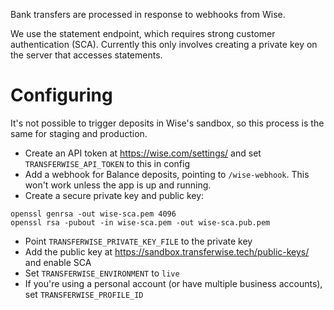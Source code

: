 Bank transfers are processed in response to webhooks from Wise.

We use the statement endpoint, which requires strong customer authentication (SCA). Currently this only involves creating a private key on the server that accesses statements.


Configuring
===========

It's not possible to trigger deposits in Wise's sandbox, so this process is the same for staging and production.

- Create an API token at https://wise.com/settings/ and set `TRANSFERWISE_API_TOKEN` to this in config
- Add a webhook for Balance deposits, pointing to `/wise-webhook`. This won't work unless the app is up and running.
- Create a secure private key and public key:

```
openssl genrsa -out wise-sca.pem 4096
openssl rsa -pubout -in wise-sca.pem -out wise-sca.pub.pem
```

- Point `TRANSFERWISE_PRIVATE_KEY_FILE` to the private key
- Add the public key at https://sandbox.transferwise.tech/public-keys/ and enable SCA
- Set `TRANSFERWISE_ENVIRONMENT` to `live`
- If you're using a personal account (or have multiple business accounts), set `TRANSFERWISE_PROFILE_ID`


